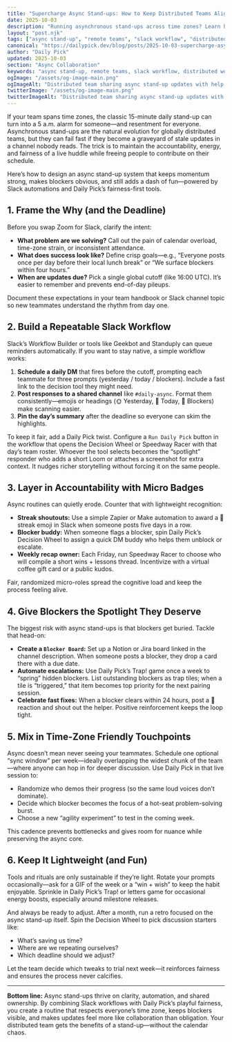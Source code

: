 ```yaml
---
title: "Supercharge Async Stand-ups: How to Keep Distributed Teams Aligned with Slack and Daily Pick"
date: 2025-10-03
description: "Running asynchronous stand-ups across time zones? Learn how to pair Slack workflows with Daily Pick's fun fairness tools to keep updates flowing, engagement high, and blockers visible—without sacrificing anyone’s sleep."
layout: "post.njk"
tags: ["async stand-up", "remote teams", "slack workflow", "distributed work", "team productivity", "meeting alternatives"]
canonical: "https://dailypick.dev/blog/posts/2025-10-03-supercharge-async-standups-with-slack-and-daily-pick/"
author: "Daily Pick"
updated: 2025-10-03
section: "Async Collaboration"
keywords: "async stand-up, remote teams, slack workflow, distributed work, team productivity, meeting alternatives"
ogImage: "/assets/og-image-main.png"
ogImageAlt: "Distributed team sharing async stand-up updates with help from Daily Pick inside Slack"
twitterImage: "/assets/og-image-main.png"
twitterImageAlt: "Distributed team sharing async stand-up updates with help from Daily Pick inside Slack"
---
```


If your team spans time zones, the classic 15-minute daily stand-up can turn into a 5 a.m. alarm for someone—and resentment for everyone. Asynchronous stand-ups are the natural evolution for globally distributed teams, but they can fail fast if they become a graveyard of stale updates in a channel nobody reads. The trick is to maintain the accountability, energy, and fairness of a live huddle while freeing people to contribute on their schedule.

Here’s how to design an async stand-up system that keeps momentum strong, makes blockers obvious, and still adds a dash of fun—powered by Slack automations and Daily Pick’s fairness-first tools.

## 1. Frame the Why (and the Deadline)

Before you swap Zoom for Slack, clarify the intent:

- **What problem are we solving?** Call out the pain of calendar overload, time-zone strain, or inconsistent attendance.
- **What does success look like?** Define crisp goals—e.g., “Everyone posts once per day before their local lunch break” or “We surface blockers within four hours.”
- **When are updates due?** Pick a single global cutoff (like 16:00 UTC). It’s easier to remember and prevents end-of-day pileups.

Document these expectations in your team handbook or Slack channel topic so new teammates understand the rhythm from day one.

## 2. Build a Repeatable Slack Workflow

Slack’s Workflow Builder or tools like Geekbot and Standuply can queue reminders automatically. If you want to stay native, a simple workflow works:

1. **Schedule a daily DM** that fires before the cutoff, prompting each teammate for three prompts (yesterday / today / blockers). Include a fast link to the decision tool they might need.
2. **Post responses to a shared channel** like `#daily-async`. Format them consistently—emojis or headings (🌞 Yesterday, 🚀 Today, 🧱 Blockers) make scanning easier.
3. **Pin the day’s summary** after the deadline so everyone can skim the highlights.

To keep it fair, add a Daily Pick twist. Configure a `Run Daily Pick` button in the workflow that opens the Decision Wheel or Speedway Racer with that day’s team roster. Whoever the tool selects becomes the “spotlight” responder who adds a short Loom or attaches a screenshot for extra context. It nudges richer storytelling without forcing it on the same people.

## 3. Layer in Accountability with Micro Badges

Async routines can quietly erode. Counter that with lightweight recognition:

- **Streak shoutouts:** Use a simple Zapier or Make automation to award a 🎯 streak emoji in Slack when someone posts five days in a row.
- **Blocker buddy:** When someone flags a blocker, spin Daily Pick’s Decision Wheel to assign a quick DM buddy who helps them unblock or escalate.
- **Weekly recap owner:** Each Friday, run Speedway Racer to choose who will compile a short wins + lessons thread. Incentivize with a virtual coffee gift card or a public kudos.

Fair, randomized micro-roles spread the cognitive load and keep the process feeling alive.

## 4. Give Blockers the Spotlight They Deserve

The biggest risk with async stand-ups is that blockers get buried. Tackle that head-on:

- **Create a `Blocker Board`:** Set up a Notion or Jira board linked in the channel description. When someone posts a blocker, they drop a card there with a due date.
- **Automate escalations:** Use Daily Pick’s Trap! game once a week to “spring” hidden blockers. List outstanding blockers as trap tiles; when a tile is “triggered,” that item becomes top priority for the next pairing session.
- **Celebrate fast fixes:** When a blocker clears within 24 hours, post a 🎉 reaction and shout out the helper. Positive reinforcement keeps the loop tight.

## 5. Mix in Time-Zone Friendly Touchpoints

Async doesn’t mean never seeing your teammates. Schedule one optional “sync window” per week—ideally overlapping the widest chunk of the team—where anyone can hop in for deeper discussion. Use Daily Pick in that live session to:

- Randomize who demos their progress (so the same loud voices don’t dominate).
- Decide which blocker becomes the focus of a hot-seat problem-solving burst.
- Choose a new “agility experiment” to test in the coming week.

This cadence prevents bottlenecks and gives room for nuance while preserving the async core.

## 6. Keep It Lightweight (and Fun)

Tools and rituals are only sustainable if they’re light. Rotate your prompts occasionally—ask for a GIF of the week or a “win + wish” to keep the habit enjoyable. Sprinkle in Daily Pick’s Trap! or letters game for occasional energy boosts, especially around milestone releases.

And always be ready to adjust. After a month, run a retro focused on the async stand-up itself. Spin the Decision Wheel to pick discussion starters like:

- What’s saving us time?
- Where are we repeating ourselves?
- Which deadline should we adjust?

Let the team decide which tweaks to trial next week—it reinforces fairness and ensures the process never calcifies.

---

**Bottom line:** Async stand-ups thrive on clarity, automation, and shared ownership. By combining Slack workflows with Daily Pick’s playful fairness, you create a routine that respects everyone’s time zone, keeps blockers visible, and makes updates feel more like collaboration than obligation. Your distributed team gets the benefits of a stand-up—without the calendar chaos.
